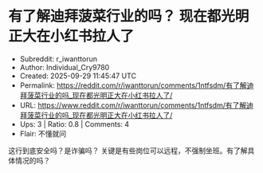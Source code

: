 # 有了解迪拜菠菜行业的吗？ 现在都光明正大在小红书拉人了

- Subreddit: r_iwanttorun
- Author: Individual_Cry9780
- Created: 2025-09-29 11:45:47 UTC
- Permalink: https://reddit.com/r/iwanttorun/comments/1ntfsdm/有了解迪拜菠菜行业的吗_现在都光明正大在小红书拉人了/
- URL: https://www.reddit.com/r/iwanttorun/comments/1ntfsdm/有了解迪拜菠菜行业的吗_现在都光明正大在小红书拉人了/
- Ups: 3 | Ratio: 0.8 | Comments: 4
- Flair: 不懂就问


这行到底安全吗？是诈骗吗？
关键是有些岗位可以远程，不强制坐班。有了解具体情况的吗？

